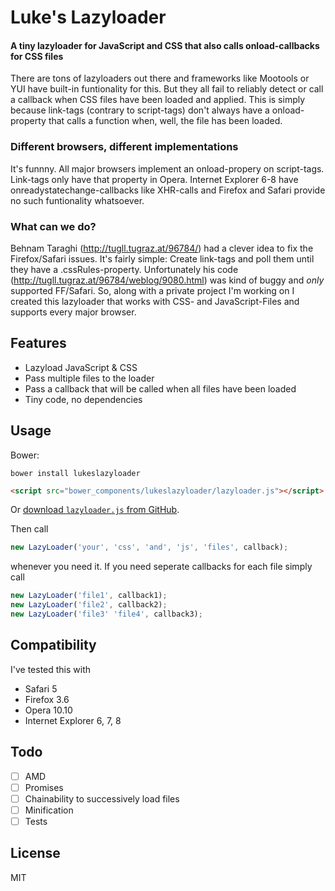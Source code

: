 Luke's Lazyloader
=========

#### A tiny lazyloader for JavaScript and CSS that also calls onload-callbacks for CSS files ####

There are tons of lazyloaders out there and frameworks like Mootools or YUI have built-in funtionality for this. But they all fail to reliably detect or call a callback when CSS files have been loaded and applied. This is simply because link-tags (contrary to script-tags) don't always have a onload-property that calls a function when, well, the file has been loaded.

### Different browsers, different implementations ###

It's funnny. All major browsers implement an onload-propery on script-tags. Link-tags only have that property in Opera. Internet Explorer 6-8 have onreadystatechange-callbacks like XHR-calls and Firefox and Safari provide no such funtionality whatsoever.

### What can we do? ###

Behnam Taraghi (http://tugll.tugraz.at/96784/) had a clever idea to fix the Firefox/Safari issues. It's fairly simple: Create link-tags and poll them until they have a .cssRules-property. Unfortunately his code (http://tugll.tugraz.at/96784/weblog/9080.html) was kind of buggy and *only* supported FF/Safari. So, along with a private project I'm working on I created this lazyloader that works with CSS- and JavaScript-Files and supports every major browser.

Features
--------

* Lazyload JavaScript & CSS
* Pass multiple files to the loader
* Pass a callback that will be called when all files have been loaded
* Tiny code, no dependencies

Usage
-----

Bower:

```shell
bower install lukeslazyloader
```
```html
<script src="bower_components/lukeslazyloader/lazyloader.js"></script>
```

Or [download `lazyloader.js` from GitHub](https://raw.githubusercontent.com/LukasBombach/Lazyloader/master/lazyloader.js).

Then call

```javascript
new LazyLoader('your', 'css', 'and', 'js', 'files', callback);
```
whenever you need it. If you need seperate callbacks for each file simply call

```javascript
new LazyLoader('file1', callback1);
new LazyLoader('file2', callback2);
new LazyLoader('file3' 'file4', callback3);
```

Compatibility
-------------

I've tested this with

* Safari 5
* Firefox 3.6
* Opera 10.10
* Internet Explorer 6, 7, 8

Todo
----

* [ ] AMD
* [ ] Promises
* [ ] Chainability to successively load files
* [ ] Minification
* [ ] Tests
 
License
-------

MIT
